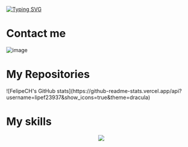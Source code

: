 [![Typing SVG](https://readme-typing-svg.demolab.com/?lines=Welcome+for+my+Github)](https://git.io/typing-svg)<br>
<h1>Contact me</h1>

![image](https://img.shields.io/badge/Telegram-2CA5E0?style=for-the-badge&logo=telegram&logoColor=white)<br>
<h1>My Repositories</h1>
![FelipeCH's GitHub stats](https://github-readme-stats.vercel.app/api?username=lipef23937&show_icons=true&theme=dracula)


  <h1> My skills </h1>
<p align="center">
  <a href="https://skillicons.dev">
    <img src="https://skillicons.dev/icons?i=git,androidstudio,js,css,html" />
  </a>
</p>
